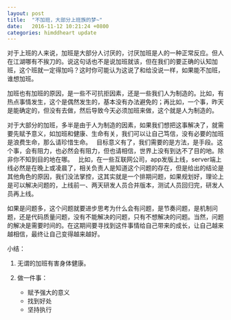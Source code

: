 ```yaml
---
layout: post
title:  "不加班，大部分上班族的梦~"
date:   2016-11-12 10:21:24 +0800
categories: himddheart update
--- 
```


对于上班的人来说，加班是大部分人讨厌的，讨厌加班是人的一种正常反应。但人在江湖哪有不挨刀的。说这句话也不是说加班就该，但在我们的要正确的认知加班，这个班就一定得加吗？这时你可能认为这说了和给没说一样，如果能不加班，谁想加班。

加班也有加班的原因，是一些不可抗拒因素，还是一些我们人为制造的。比如，有热点事情发生，这个是偶然发生的，基本没有办法避免的；再比如，一个事，昨天是能确定的，但没有去做，然后导致今天必须加班来做，这个就是人为制造的。

对于大部分的加班，多半是由于人为制造的因素，如果我们想把这事解决了，就需要先赋予意义，如加班和健康、生命有关，我们可以让自己笃信，没有必要的加班是浪费生命，那么请珍惜生命。
 
目标意义有了，我们需要的是方法，是手段。这个事，会有阻力，也必然会有阻力，但也请相信，世界上没有到达不了目的地。除非你不知到目的地在哪。 
 
比如，在一些互联网公司，app发版上线，server端上线必然是在晚上或凌晨了，相关负责人是知道这个问题的存在，但是给出的结论是其他角色的原因，我们没法掌控，这其实就是一个排期问题，如果规划好，理论上是可以解决问题的，上线前一、两天研发人员合并版本，测试人员回归完，研发人员再上线。

如果是问题多，这个问题就要进步思考为什么会有问题，是节奏问题，是机制问题，还是代码质量问题，没有不能解决的问题，只有不想解决的问题。当然，问题的解决是需要时间的。在这期间要寻找到这件事情给自己带来的成长，让自己越来越相信，最终让自己变得越来越好。

小结：

1. 无谓的加班有害身体健康。

2. 做一件事：

	- 赋予强大的意义
	- 找到好处
	- 坚持执行


